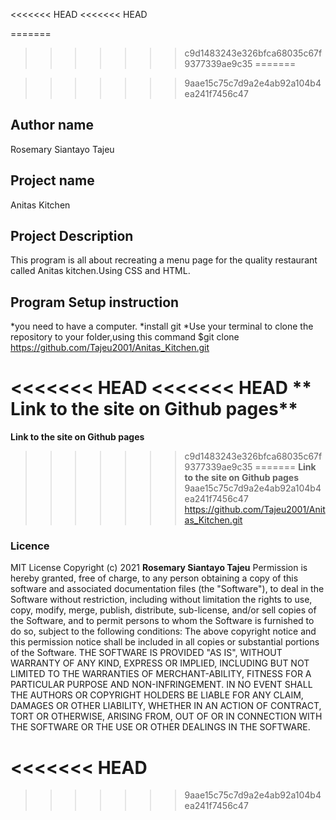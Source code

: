 <<<<<<< HEAD
<<<<<<< HEAD

=======
>>>>>>> c9d1483243e326bfca68035c67f9377339ae9c35
=======

>>>>>>> 9aae15c75c7d9a2e4ab92a104b4ea241f7456c47
## Author name
Rosemary Siantayo Tajeu

## Project name
Anitas Kitchen

## Project Description
This program is all about recreating a menu page for the quality restaurant called Anitas kitchen.Using CSS and HTML.

## Program Setup instruction
*you need to have a computer.
*install git
*Use your terminal to clone the repository to your folder,using this command
 $git clone https://github.com/Tajeu2001/Anitas_Kitchen.git


<<<<<<< HEAD
<<<<<<< HEAD
** Link to the site on Github pages**
=======
**Link to the site on Github pages**
>>>>>>> c9d1483243e326bfca68035c67f9377339ae9c35
=======
**Link to the site on Github pages**
>>>>>>> 9aae15c75c7d9a2e4ab92a104b4ea241f7456c47
https://github.com/Tajeu2001/Anitas_Kitchen.git

### Licence
MIT License Copyright (c) 2021 **Rosemary Siantayo Tajeu** Permission is hereby granted, free of charge, to any person obtaining a copy of this software and associated documentation files (the "Software"), to deal in the Software without restriction, including without limitation the rights to use, copy, modify, merge, publish, distribute, sub-license, and/or sell copies of the Software, and to permit persons to whom the Software is furnished to do so, subject to the following conditions: The above copyright notice and this permission notice shall be included in all copies or substantial portions of the Software. THE SOFTWARE IS PROVIDED "AS IS", WITHOUT WARRANTY OF ANY KIND, EXPRESS OR IMPLIED, INCLUDING BUT NOT LIMITED TO THE WARRANTIES OF MERCHANT-ABILITY, FITNESS FOR A PARTICULAR PURPOSE AND NON-INFRINGEMENT. IN NO EVENT SHALL THE AUTHORS OR COPYRIGHT HOLDERS BE LIABLE FOR ANY CLAIM, DAMAGES OR OTHER LIABILITY, WHETHER IN AN ACTION OF CONTRACT, TORT OR OTHERWISE, ARISING FROM, OUT OF OR IN CONNECTION WITH THE SOFTWARE OR THE USE OR OTHER DEALINGS IN THE SOFTWARE.

<<<<<<< HEAD
=======

>>>>>>> 9aae15c75c7d9a2e4ab92a104b4ea241f7456c47
